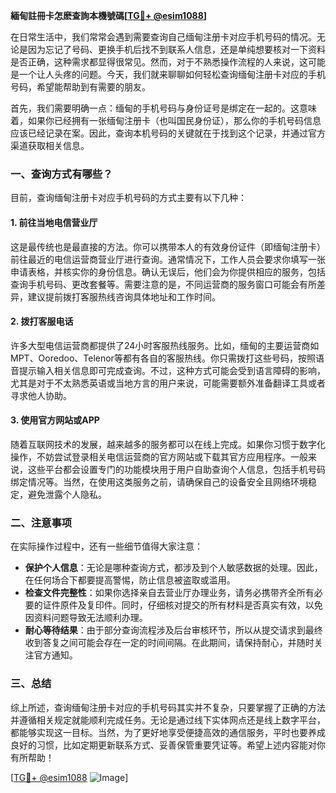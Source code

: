 **緬甸註冊卡怎麽查詢本機號碼[[TG💪+ @esim1088](https://t.me/s/esim1088)]**

在日常生活中，我们常常会遇到需要查询自己缅甸注册卡对应手机号码的情况。无论是因为忘记了号码、更换手机后找不到联系人信息，还是单纯想要核对一下资料是否正确，这种需求都显得很常见。然而，对于不熟悉操作流程的人来说，这可能是一个让人头疼的问题。今天，我们就来聊聊如何轻松查询缅甸注册卡对应的手机号码，希望能帮助到有需要的朋友。

首先，我们需要明确一点：缅甸的手机号码与身份证号是绑定在一起的。这意味着，如果你已经拥有一张缅甸注册卡（也叫国民身份证），那么你的手机号码信息应该已经记录在案。因此，查询本机号码的关键就在于找到这个记录，并通过官方渠道获取相关信息。

### 一、查询方式有哪些？

目前，查询缅甸注册卡对应手机号码的方式主要有以下几种：

#### 1. **前往当地电信营业厅**
这是最传统也是最直接的方法。你可以携带本人的有效身份证件（即缅甸注册卡）前往最近的电信运营商营业厅进行查询。通常情况下，工作人员会要求你填写一张申请表格，并核实你的身份信息。确认无误后，他们会为你提供相应的服务，包括查询手机号码、更改套餐等。需要注意的是，不同运营商的服务窗口可能会有所差异，建议提前拨打客服热线咨询具体地址和工作时间。

#### 2. **拨打客服电话**
许多大型电信运营商都提供了24小时客服热线服务。比如，缅甸的主要运营商如MPT、Ooredoo、Telenor等都有各自的客服热线。你只需拨打这些号码，按照语音提示输入相关信息即可完成查询。不过，这种方式可能会受到语言障碍的影响，尤其是对于不太熟悉英语或当地方言的用户来说，可能需要额外准备翻译工具或者寻求他人协助。

#### 3. **使用官方网站或APP**
随着互联网技术的发展，越来越多的服务都可以在线上完成。如果你习惯于数字化操作，不妨尝试登录相关电信运营商的官方网站或下载其官方应用程序。一般来说，这些平台都会设置专门的功能模块用于用户自助查询个人信息，包括手机号码绑定情况等。当然，在使用这类服务之前，请确保自己的设备安全且网络环境稳定，避免泄露个人隐私。

### 二、注意事项

在实际操作过程中，还有一些细节值得大家注意：

- **保护个人信息**：无论是哪种查询方式，都涉及到个人敏感数据的处理。因此，在任何场合下都要提高警惕，防止信息被盗取或滥用。
- **检查文件完整性**：如果你选择亲自去营业厅办理业务，请务必携带齐全所有必要的证件原件及复印件。同时，仔细核对提交的所有材料是否真实有效，以免因资料问题导致无法顺利办理。
- **耐心等待结果**：由于部分查询流程涉及后台审核环节，所以从提交请求到最终收到答复之间可能会存在一定的时间间隔。在此期间，请保持耐心，并随时关注官方通知。

### 三、总结

综上所述，查询缅甸注册卡对应的手机号码其实并不复杂，只要掌握了正确的方法并遵循相关规定就能顺利完成任务。无论是通过线下实体网点还是线上数字平台，都能够实现这一目标。当然，为了更好地享受便捷高效的通信服务，平时也要养成良好的习惯，比如定期更新联系方式、妥善保管重要凭证等。希望上述内容能对你有所帮助！

[[TG💪+ @esim1088](https://t.me/s/esim1088) ![Image](https://i.postimg.cc/4NQfJmqS/Snipaste-2025-05-13-00-14-12.png)]